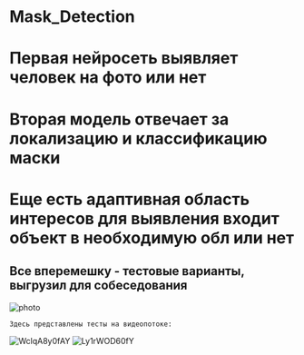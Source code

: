 # Mask_Detection

# Первая нейросеть выявляет человек на фото или нет
# Вторая модель отвечает за локализацию и классификацию маски
# Еще есть адаптивная область интересов для выявления входит объект в необходимую обл или нет
  
## Все вперемешку - тестовые варианты, выгрузил для собеседования


![photo](https://user-images.githubusercontent.com/55453859/114118500-95a39c80-98f1-11eb-8cdd-2232e43a84e0.png)



    Здесь представлены тесты на видеопотоке:
 
![WclqA8y0fAY](https://user-images.githubusercontent.com/55453859/114118284-380f5000-98f1-11eb-863c-116ce22ea604.jpg)
![Ly1rWOD60fY](https://user-images.githubusercontent.com/55453859/114118291-3a71aa00-98f1-11eb-8059-c4276a49521d.jpg)



